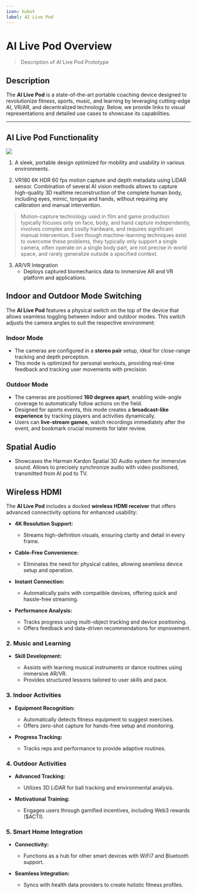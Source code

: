 ```yaml
---
icon: hubot
label: AI Live Pod
---
```


# AI Live Pod Overview

> Description of AI Live Pod Prototype

## Description
The **AI Live Pod** is a state-of-the-art portable coaching device designed to revolutionize fitness, sports, music, and learning by leveraging cutting-edge AI, VR/AR, and decentralized technology. Below, we provide links to visual representations and detailed use cases to showcase its capabilities.

---

## AI Live Pod Functionality

![](https://lh7-rt.googleusercontent.com/docsz/AD_4nXcoG4lJjaDMtggBT3kgWuTHPsK-zkjnkg3-229vLtm4efKjTNjuAtK-w5kpZFDQL8tT3SbxUuhlVYxfjAWYcw-uTNDUBqcZL3N-vj7rpC5PdPkIhzdkVuXPPbmLupCwfD-sgF8zrg?key=AsJEkgePh24159X10uUz6PJ-)

1. A sleek, portable design optimized for mobility and usability in various environments. 

2.  VR180 6K HDR 60 fps motion capture and depth metadata using LiDAR sensor. Combination of several AI vision methods allows to capture high-quality 3D realtime reconstruction of the complete human body, including eyes, mimic, tongue and hands, without requiring any calibration and manual intervention.

> Motion-capture technology used in film and game production typically focuses only on face, body, and hand capture independently, involves complex and costly hardware, and requires significant manual intervention.  Even though machine-learning techniques exist to overcome these problems, they typically only support a single camera, often operate on a single body part, are not precise in world space, and rarely generalize outside a specified context.

3. AR/VR Integration
   - Deploys captured biomechanics data to immersive AR and VR platform and applications.

## Indoor and Outdoor Mode Switching

The **AI Live Pod** features a physical switch on the top of the device that allows seamless toggling between indoor and outdoor modes. This switch adjusts the camera angles to suit the respective environment:

### Indoor Mode
- The cameras are configured in a **stereo pair** setup, ideal for close-range tracking and depth perception.
- This mode is optimized for personal workouts, providing real-time feedback and tracking user movements with precision.

### Outdoor Mode
- The cameras are positioned **160 degrees apart**, enabling wide-angle coverage to automatically follow actions on the field.
- Designed for sports events, this mode creates a **broadcast-like experience** by tracking players and activities dynamically.
- Users can **live-stream games**, watch recordings immediately after the event, and bookmark crucial moments for later review.

## Spatial Audio
- Showcases the Harman Kardon Spatial 3D Audio system for immersive sound. Allows to precisely synchronize audio with video positioned, transmitted from AI pod to TV.

## Wireless HDMI

The **AI Live Pod** includes a docked **wireless HDMI receiver** that offers advanced connectivity options for enhanced usability:

- **4K Resolution Support:**
  - Streams high-definition visuals, ensuring clarity and detail in every frame.
  <!-- Ideal for reviewing sports games, fitness progress, or immersive AR/VR experiences in stunning quality. -->

- **Cable-Free Convenience:**
  - Eliminates the need for physical cables, allowing seamless device setup and operation. 
  <!-- Wireless functionality enhances portability and minimizes setup time, making it perfect for on-the-go users. -->

- **Instant Connection:**
  - Automatically pairs with compatible devices, offering quick and hassle-free streaming.
  <!-- Simplified pairing ensures users can focus on their activities without technical distractions. -->
  <!-- The wireless HDMI receiver adds value to both individual and group activities, supporting various use cases.

## Use Cases

### 1. **Fitness and Sports Training**
- **Personalized Workouts:**
  - Real-time coaching and customized routines based on user performance.
  - Injury prevention through posture correction and muscle tracking.  
  <!-- Each workout is dynamically tailored to fit the user's physical condition and goals, leveraging advanced tracking and data analysis. -->

- **Performance Analysis:**
  - Tracks progress using multi-object tracking and device positioning.
  - Offers feedback and data-driven recommendations for improvement.
  
  <!-- The tracking system ensures precision in monitoring physical activity, giving actionable insights for better performance. -->

### 2. **Music and Learning**
- **Skill Development:**
  - Assists with learning musical instruments or dance routines using immersive AR/VR.
  - Provides structured lessons tailored to user skills and pace.
  
  <!-- AR/VR integration allows for interactive and engaging skill-building exercises, replicating real-world scenarios. -->

### 3. **Indoor Activities**
- **Equipment Recognition:**
  - Automatically detects fitness equipment to suggest exercises.
  - Offers zero-shot capture for hands-free setup and monitoring.
  
  <!-- The system's ability to recognize equipment makes it ideal for streamlined workouts in home or gym settings. -->

- **Progress Tracking:**
  - Tracks reps and performance to provide adaptive routines.
  
  <!-- With continuous tracking, the device ensures users achieve steady progress by adjusting routines in real-time. -->

### 4. **Outdoor Activities**
- **Advanced Tracking:**
  - Utilizes 3D LiDAR for ball tracking and environmental analysis.
  
  <!-- LiDAR technology ensures precise tracking of fast-paced sports activities, adapting to dynamic environments. -->

- **Motivational Training:**
  - Engages users through gamified incentives, including Web3 rewards ($ACTI).
  
  <!-- Gamification elements, such as rewards, encourage consistency and enhance motivation for outdoor sports. -->

### 5. **Smart Home Integration**
- **Connectivity:**
  - Functions as a hub for other smart devices with WiFi7 and Bluetooth support.

- **Seamless Integration:**
  - Syncs with health data providers to create holistic fitness profiles.
